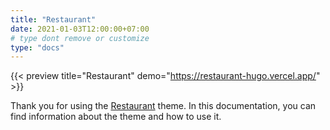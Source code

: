 ```yaml
---
title: "Restaurant"
date: 2021-01-03T12:00:00+07:00
# type dont remove or customize
type: "docs"
---
```


{{< preview title="Restaurant" demo="https://restaurant-hugo.vercel.app/" >}}

Thank you for using the [Restaurant](https://gethugothemes.com/products/restaurant/) theme. In this documentation, you can find information about the theme and how to use it.
